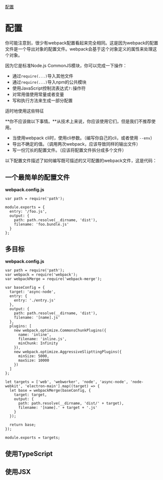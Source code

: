 [配置](https://webpack.js.org/concepts/configuration/)

# 配置

你可能注意到，很少有webpack配置看起来完全相同。这是因为webpack的配置文件是一个导出对象的配置文件。webpack会基于这个对象定义的属性来处理这个对象。

因为它是标准Node.js CommonJS模块，你可以完成一下操作：

+ 通过`require(...)`导入其他文件
+ 通过`require(...)`导入npm的公共模块
+ 使用JavaScript控制流表达式`?:`操作符
+ 对常用值使用常量或者变量
+ 写和执行方法来生成一部分配置

适时地使用这些特征

**你不应该做以下事情。**从技术上来说，你应该使用它们，但是我们不推荐使用。

+ 当使用webpack cli时，使用cli参数。（编写你自己的cli，或者使用 `--env`）
+ 导出不确定的值。（调用两次webpack，应该导致同样的输出文件）
+ 写一份冗长的配置文件。（应该将配置文件拆分成多个文件）

以下配置文件描述了如何编写既可描述的又可配置的webpack文件，这是代码：

## 一个最简单的配置文件

**webpack.config.js**

    var path = require('path');

    module.exports = {
      entry: '/foo.js',
      output: {
        path: path.resolve(__dirname, 'dist'),
        filename: 'foo.bundle.js'
      }
    };

## 多目标

**webpack.config.js**

    var path = require('path');
    var webpack = require('webpack');
    var webpackMerge = require('webpack-merge');

    var baseConfig = {
      target: 'async-node',
      entry: {
        entry: './entry.js'
      },
      output: {
        path: path.resolve(__dirname, 'dist'),
        filename: '[name].js'
      },
      plugins: [
        new webpack.optimize.CommonsChunkPlugins({
          name: 'inline',
          filename: 'inline.js',
          minChunk: Infinity
        }),
        new webpack.optimize.AggressiveSlipttingPlugins({
          minSize: 5000,
          maxSize: 10000
        })
      ]
    };

    let targets = ['web', 'webworker', 'node', 'async-node', 'node-webkit', 'electron-main'].map((target) => {
      let base = webpackMerge(baseConfig, {
        target: target,
        output: {
          path: path.resolve(__dirname, 'dist/' + target),
          filename: '[name].' + target + '.js'
        }
      });

      return base;
    });

    module.exports = targets;

## 使用TypeScript

## 使用JSX

